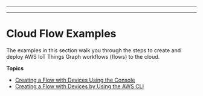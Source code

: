 --------

--------

# Cloud Flow Examples<a name="iot-tg-gs-cloud-examples"></a>

The examples in this section walk you through the steps to create and deploy AWS IoT Things Graph workflows \(flows\) to the cloud\.

**Topics**
+ [Creating a Flow with Devices Using the Console](iot-tg-gs-thing-sample-cloud.md)
+ [Creating a Flow with Devices by Using the AWS CLI](iot-tg-gs-thing-sample-deploy-cloud-cli.md)